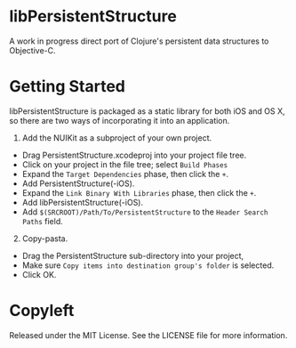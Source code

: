 libPersistentStructure
======================

A work in progress direct port of Clojure's persistent data structures to Objective-C.

# Getting Started

libPersistentStructure is packaged as a static library for both iOS and OS X, so
there are two ways of incorporating it into an application.

1) Add the NUIKit as a subproject of your own project.

- Drag PersistentStructure.xcodeproj into your project file tree.
- Click on your project in the file tree; select `Build Phases`
- Expand the `Target Dependencies` phase, then click the `+`.
- Add PersistentStructure(-iOS).
- Expand the `Link Binary With Libraries` phase, then click the `+`.
- Add libPersistentStructure(-iOS).
- Add `$(SRCROOT)/Path/To/PersistentStructure` to the `Header Search Paths` field.

2) Copy-pasta.

- Drag the PersistentStructure sub-directory into your project,
- Make sure `Copy items into destination group's folder` is selected.
- Click OK.

# Copyleft

Released under the MIT License.  See the LICENSE file for more information.
